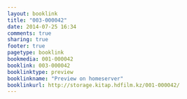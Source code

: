 ```yaml
---
layout: booklink
title: "003-000042"
date: 2014-07-25 16:34
comments: true
sharing: true
footer: true
pagetype: booklink 
bookmedia: 001-000042
booklink: 003-000042
booklinktype: preview
booklinkname: "Preview on homeserver"
booklinkurl: http://storage.kitap.hdfilm.kz/001-000042/
---
```

